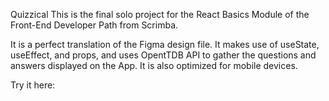 Quizzical
This is the final solo project for the React Basics Module of the Front-End Developer Path from Scrimba.

It is a perfect translation of the Figma design file. It makes use of useState, useEffect, and props, and uses OpentTDB API to gather the questions and answers displayed on the App. It is also optimized for mobile devices.

Try it here:

